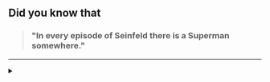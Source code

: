 ## Did you know that

<h3>
  <blockquote>
<!--START_SECTION:debris-->                                                                                                                           
"In every episode of Seinfeld there is a Superman somewhere."
<!--END_SECTION:debris-->
  </blockquote>
</h3>

-----

<details>
  <summary></summary>

<img src="https://github-readme-stats.vercel.app/api?show_icons=true&hide=issues&username=ekickx"> <img src="https://github-readme-stats.vercel.app/api/top-langs/?layout=compact&username=ekickx">

</details>
